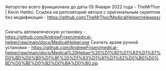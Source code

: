 ## 
Авторство всего функционала до даты 05 Января 2022 года - TheMrThor | Kevin Hatiko.
Ссылка на репозиторий автора с оригинальным скриптом без модификаций - https://github.com/TheMrThor/MedicalHelper/releases/
##
Скачать автоматическую установку - https://github.com/AndrewFrisen/medical-helper/raw/main/docs/MedicalHelper.exe
                                                                                                                                                          Скачать архив ручной установки - https://github.com/AndrewFrisen/medical-helper/raw/main/docs/Medical%20Helper%20%D1%80%D1%83%D1%87%D0%BD%D0%B0%D1%8F%20%D1%83%D1%81%D1%82%D0%B0%D0%BD%D0%BE%D0%B2%D0%BA%D0%B0.zip
